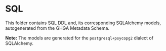# SQL

This folder contains SQL DDL and, its corresponding SQLAlchemy models, autogenerated
from the GHGA Metadata Schema.

**Note:** The models are generated for the `postgresql+psycopg2` dialect of SQLAlchemy. 
